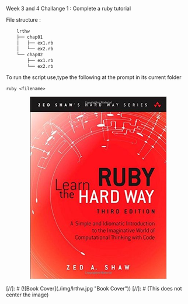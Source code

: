 Week 3 and 4 Challange 1 : Complete a ruby tutorial

File structure :

		lrthw  
  		├── chap01   
  		│   ├── ex1.rb  
  		│   └── ex2.rb  
  		└── chap02  
      		├── ex1.rb  
      		└── ex2.rb

To run the script use,type the following at the prompt in its current folder
```shell
ruby <filename>
```
<p align="center">
  <img src="./img/lrthw.jpg">
</p>
[//]: # (![Book Cover](./img/lrthw.jpg "Book Cover"))
[//]: # (This does not center the image)

